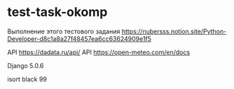 # test-task-okomp

Выполнение этого тестового задания https://nubersss.notion.site/Python-Developer-d8c1a8a27f48457ea6cc63624909e1f5

API https://dadata.ru/api/
API https://open-meteo.com/en/docs

Django 5.0.6

isort
black 99